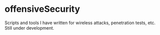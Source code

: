 # offensiveSecurity
Scripts and tools I have written for wireless attacks, penetration tests, etc.
Still under development.
